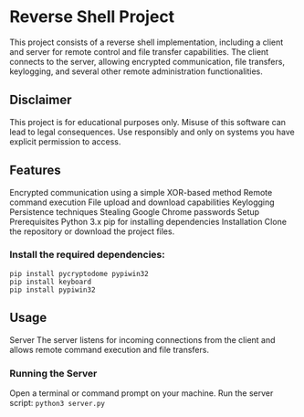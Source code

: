 # Reverse Shell Project

This project consists of a reverse shell implementation, including a client and server for remote control and file transfer capabilities. The client connects to the server, allowing encrypted communication, file transfers, keylogging, and several other remote administration functionalities.

## Disclaimer

This project is for educational purposes only. Misuse of this software can lead to legal consequences. Use responsibly and only on systems you have explicit permission to access.


## Features

Encrypted communication using a simple XOR-based method
Remote command execution
File upload and download capabilities
Keylogging
Persistence techniques
Stealing Google Chrome passwords
Setup
Prerequisites
Python 3.x
pip for installing dependencies
Installation
Clone the repository or download the project files.

### Install the required dependencies:

`pip install pycryptodome pypiwin32` <br/>
`pip install keyboard` <br/>
`pip install pypiwin32` <br/>

## Usage
Server
The server listens for incoming connections from the client and allows remote command execution and file transfers.

### Running the Server
Open a terminal or command prompt on your machine.
Run the server script:
`python3 server.py`
